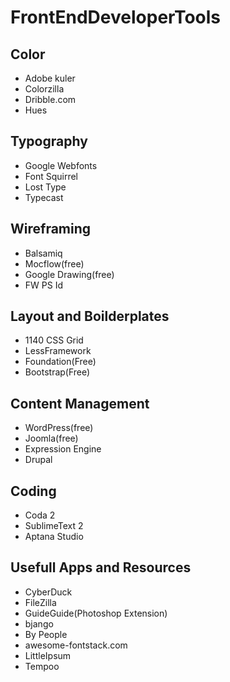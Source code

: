 # FrontEndDeveloperTools

## Color
- Adobe kuler
- Colorzilla
- Dribble.com
- Hues

## Typography
- Google Webfonts
- Font Squirrel
- Lost Type
- Typecast

## Wireframing
- Balsamiq
- Mocflow(free)
- Google Drawing(free)
- FW PS Id

## Layout and Boilderplates
- 1140 CSS Grid
- LessFramework
- Foundation(Free)
- Bootstrap(Free)

## Content Management
- WordPress(free)
- Joomla(free)
- Expression Engine
- Drupal

## Coding
- Coda 2
- SublimeText 2
- Aptana Studio

## Usefull Apps and Resources
- CyberDuck
- FileZilla
- GuideGuide(Photoshop Extension)
- bjango
- By People
- awesome-fontstack.com
- LittleIpsum
- Tempoo
